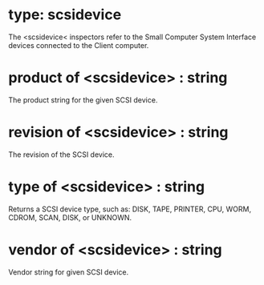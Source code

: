 # type: scsidevice

The &lt;scsidevice&lt; inspectors refer to the Small Computer System Interface devices connected to the Client computer.

# product of &lt;scsidevice&gt; : string

The product string for the given SCSI device.

# revision of &lt;scsidevice&gt; : string

The revision of the SCSI device.

# type of &lt;scsidevice&gt; : string

Returns a SCSI device type, such as: DISK, TAPE, PRINTER, CPU, WORM, CDROM, SCAN, DISK, or UNKNOWN.

# vendor of &lt;scsidevice&gt; : string

Vendor string for given SCSI device.
